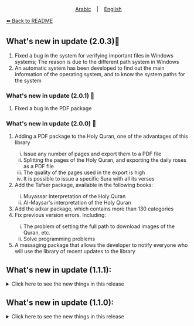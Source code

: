 <p align="center">
  <a href="https://github.com/oaokm/AL-Khatma/blob/main/UPDATE.md">Arabic</a>
  &nbsp;&nbsp;&nbsp;|&nbsp;&nbsp;&nbsp;
  <a href="https://github.com/oaokm/AL-Khatma/blob/main/UPDATE_EN.md">English</a>
</p>

<a href="https://github.com/oaokm/AL-Khatma/blob/main/README_EN.md"> ⬅️ Back to README </a>

## **What's new in update (2.0.3)🌟**
<ol>
  <li>Fixed a bug in the system for verifying important files in Windows systems;  The reason is due to the different path system in Windows</li>
   <li>An automatic system has been developed to find out the main information of the operating system, and to know the system paths for the system</li>
</ol>


### What's new in update (2.0.1) 🌟
<ol>
  <li> Fixed a bug in the PDF package </li>
</ol>

### What's new in update (2.0.0)  🌟
<ol>
  <li>Adding a PDF package to the Holy Quran, one of the advantages of this library</li>
    <ol type='i'>
      <li>Issue any number of pages and export them to a PDF file</li>
      <li>Splitting the pages of the Holy Quran, and exporting the daily roses as a PDF file</li>
      <li>The quality of the pages used in the export is high</li>
      <li>It is possible to issue a specific Sura with all its verses</li>
    </ol>
  <li>Add the Tafser package, available in the following books:</li>
    <ol type='i'>
      <li>Muyassar Interpretation of the Holy Quran</li>
      <li>Al-Maysar's interpretation of the Holy Quran</li>
    </ol>
  <li>Add the adkar package, which contains more than 130 categories</li>
  <li>Fix previous version errors. Including:</li>
    <ol type='i'>
      <li>The problem of setting the full path to download images of the Quran, etc.</li>
      <li>Solve programming problems</li>
    </ol>
  <li>A messaging package that allows the developer to notify everyone who will use the library of recent updates to the library</li>
</ol>

## What's new in update (1.1.1):
<details>
  <summary>Click here to see the new things in this release</summary>
    <ol>
      <li>Fixed a bug in the program for download important files</li>
    </ol>
</details>

## What's new in update (1.1.0):
<details>
  <summary>Click here to see the new things in this release</summary>
    <ol>
      <li>Add a program that loads the task to load important files for the program to work</li>
      <li>General repairs</li>
    </ol>
</details>

